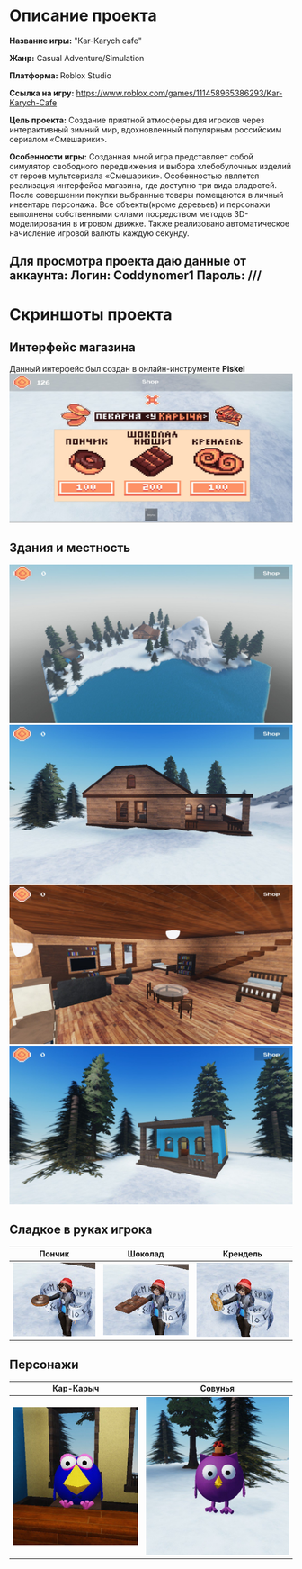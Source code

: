 # Описание проекта

**Название игры:** "Kar-Karych cafe"

**Жанр:** Casual Adventure/Simulation

**Платформа:** Roblox Studio

**Ссылка на игру:** https://www.roblox.com/games/111458965386293/Kar-Karych-Cafe

**Цель проекта:** Создание приятной атмосферы для игроков через интерактивный зимний мир, вдохновленный популярным российским сериалом «Смешарики».

**Особенности игры:**
Созданная мной игра представляет собой симулятор свободного передвижения и выбора хлебобулочных изделий от героев мультсериала «Смешарики». Особенностью является реализация интерфейса магазина, где доступно три вида сладостей. После совершении покупки выбранные товары помещаются в личный инвентарь персонажа. Все объекты(кроме деревьев) и персонажи выполнены собственными силами посредством методов 3D-моделирования в игровом движке. Также реализовано автоматическое начисление игровой валюты каждую секунду.

Для просмотра проекта даю данные от аккаунта:
Логин: Coddynomer1
Пароль: ///
---
# Скриншоты проекта
## Интерфейс магазина
Данный интерфейс был создан в онлайн-инструменте **Piskel**
![Фоновое изображение](./Photo/photo_0.jpg)

## Здания и местность
![Фоновое изображение](./Photo/photo_1.jpg)
![Фоновое изображение](./Photo/photo_2.jpg)
![Фоновое изображение](./Photo/photo_3.jpg)
![Фоновое изображение](./Photo/photo_4.jpg)

## Сладкое в руках игрока
| Пончик | Шоколад | Крендель |
|----------|--------|--------|
| ![](./Photo/photo_7.jpg) | ![](./Photo/photo_8.jpg) | ![](./Photo/photo_9.jpg)

## Персонажи
| Кар-Карыч | Совунья |
|----------|--------|
| ![](./Photo/photo_5.jpg) | ![](./Photo/photo_6.jpg) 
